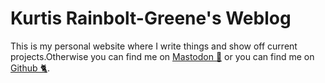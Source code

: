 # Kurtis Rainbolt-Greene's Weblog

This is my personal website where I write things and show off current projects.Otherwise you can find me on [Mastodon 🐘](https://mastodon.social/@krainboltgreene) or you can find me on [Github 🐈](https://github.com/krainboltgreene).

